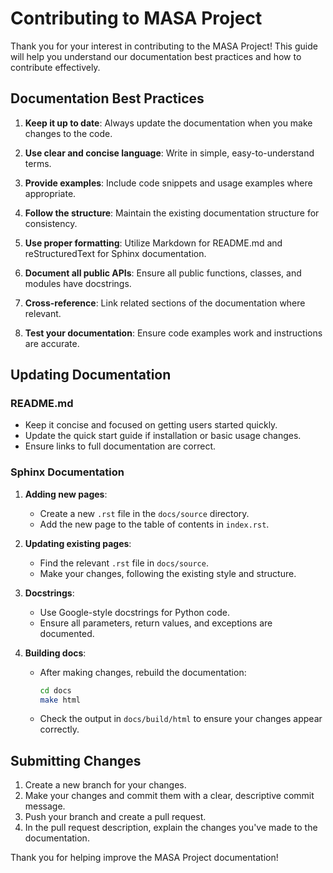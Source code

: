 # Contributing to MASA Project

Thank you for your interest in contributing to the MASA Project! This guide will help you understand our documentation best practices and how to contribute effectively.

## Documentation Best Practices

1. **Keep it up to date**: Always update the documentation when you make changes to the code.

2. **Use clear and concise language**: Write in simple, easy-to-understand terms.

3. **Provide examples**: Include code snippets and usage examples where appropriate.

4. **Follow the structure**: Maintain the existing documentation structure for consistency.

5. **Use proper formatting**: Utilize Markdown for README.md and reStructuredText for Sphinx documentation.

6. **Document all public APIs**: Ensure all public functions, classes, and modules have docstrings.

7. **Cross-reference**: Link related sections of the documentation where relevant.

8. **Test your documentation**: Ensure code examples work and instructions are accurate.

## Updating Documentation

### README.md

- Keep it concise and focused on getting users started quickly.
- Update the quick start guide if installation or basic usage changes.
- Ensure links to full documentation are correct.

### Sphinx Documentation

1. **Adding new pages**:
   - Create a new `.rst` file in the `docs/source` directory.
   - Add the new page to the table of contents in `index.rst`.

2. **Updating existing pages**:
   - Find the relevant `.rst` file in `docs/source`.
   - Make your changes, following the existing style and structure.

3. **Docstrings**:
   - Use Google-style docstrings for Python code.
   - Ensure all parameters, return values, and exceptions are documented.

4. **Building docs**:
   - After making changes, rebuild the documentation:

     ```bash
     cd docs
     make html
     ```

   - Check the output in `docs/build/html` to ensure your changes appear correctly.

## Submitting Changes

1. Create a new branch for your changes.
2. Make your changes and commit them with a clear, descriptive commit message.
3. Push your branch and create a pull request.
4. In the pull request description, explain the changes you've made to the documentation.

Thank you for helping improve the MASA Project documentation!